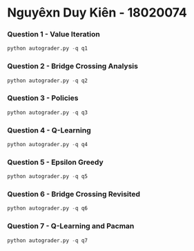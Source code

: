 # <b>Nguyêxn Duy Kiên - 18020074</b>
### Question 1 - Value Iteration           
```python
python autograder.py -q q1
```

### Question 2 - Bridge Crossing Analysis
```python
python autograder.py -q q2
```

### Question 3 - Policies
```python
python autograder.py -q q3
```

### Question 4 - Q-Learning
```python
python autograder.py -q q4
```

### Question 5 - Epsilon Greedy
```python
python autograder.py -q q5
```

### Question 6 - Bridge Crossing Revisited
```python
python autograder.py -q q6
```

### Question 7 - Q-Learning and Pacman
```python
python autograder.py -q q7
```


